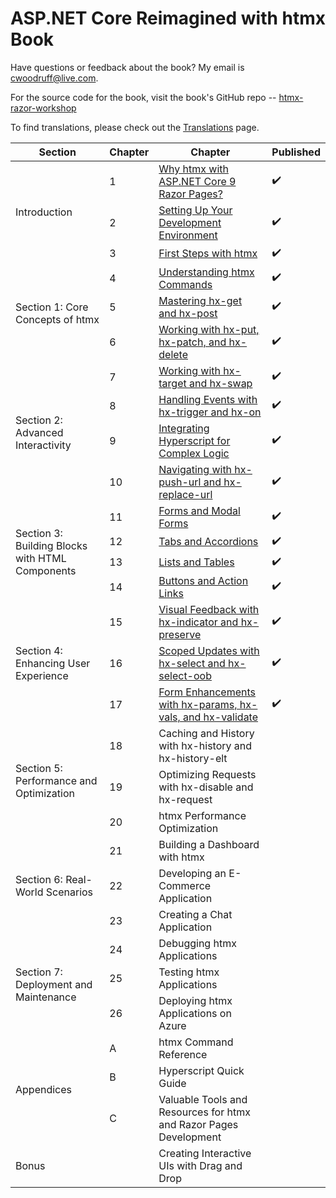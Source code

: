 # ASP.NET Core Reimagined with htmx Book

Have questions or feedback about the book? My email is [cwoodruff@live.com](mailto:cwoodruff@live.com).

For the source code for the book, visit the book's GitHub repo -- [htmx-razor-workshop
](https://github.com/cwoodruff/htmx-razor-workshop)

To find translations, please check out the [Translations](./Translations.md) page.

<table>
    <thead>
        <tr>
            <th>Section</th>
            <th>Chapter</th>
            <th>Chapter</th>
            <th>Published</th>
        </tr>
    </thead>
    <tbody>
        <tr>
            <td rowspan=3>Introduction</td>
            <td>1</td>
            <td><a href="https://aspnet-htmx.com/chapter01/">Why htmx with ASP.NET Core 9 Razor Pages?</a></td>
            <td>✔️</td>
        </tr>
        <tr>
            <td>2</td>
            <td><a href="https://aspnet-htmx.com/chapter02/">Setting Up Your Development Environment</a></td>
            <td>✔️</td>
        </tr>
        <tr>
            <td>3</td>
            <td><a href="https://aspnet-htmx.com/chapter03/">First Steps with htmx</a></td>
            <td>✔️</td>
        </tr>
        <tr>
            <td rowspan=3>Section 1: Core Concepts of htmx</td>
            <td>4</td>
            <td><a href="https://aspnet-htmx.com/chapter04/">Understanding htmx Commands</a></td>
            <td>✔️</td>
        </tr>
        <tr>
            <td>5</td>
            <td><a href="https://aspnet-htmx.com/chapter05/">Mastering hx-get and hx-post</a></td>
            <td>✔️</td>
        </tr>
        <tr>
            <td>6</td>
            <td><a href="https://aspnet-htmx.com/chapter06/">Working with hx-put, hx-patch, and hx-delete</a></td>
            <td>✔️</td>
        </tr>
        <tr>
            <td rowspan=4>Section 2: Advanced Interactivity</td>
            <td>7</td>
            <td><a href="https://aspnet-htmx.com/chapter07/">Working with hx-target and hx-swap</a></td>
            <td>✔️</td>
        </tr>
        <tr>
            <td>8</td>
            <td><a href="https://aspnet-htmx.com/chapter08/">Handling Events with hx-trigger and hx-on</a></td>
            <td>✔️</td>
        </tr>
        <tr>
            <td>9</td>
            <td><a href="https://aspnet-htmx.com/chapter09/">Integrating Hyperscript for Complex Logic</a></td>
            <td>✔️</td>
        </tr>
        <tr>
            <td>10</td>
            <td><a href="https://aspnet-htmx.com/chapter10/">Navigating with hx-push-url and hx-replace-url</a></td>
            <td>✔️</td>
        </tr>
        <tr>
            <td rowspan=4>Section 3: Building Blocks with HTML Components</td>
            <td>11</td>
            <td><a href="https://aspnet-htmx.com/chapter11/">Forms and Modal Forms</a></td>
            <td>✔️</td>
        </tr>
        <tr>
            <td>12</td>
            <td><a href="https://aspnet-htmx.com/chapter12/">Tabs and Accordions</a></td>
            <td>✔️</td>
        </tr>
        <tr>
            <td>13</td>
            <td><a href="https://aspnet-htmx.com/chapter13/">Lists and Tables</a></td>
            <td>✔️</td>
        </tr>
        <tr>
            <td>14</td>
            <td><a href="https://aspnet-htmx.com/chapter14/">Buttons and Action Links</a></td>
            <td>✔️</td>
        </tr>
        <tr>
            <td rowspan=3>Section 4: Enhancing User Experience</td>
            <td>15</td>
            <td><a href="https://aspnet-htmx.com/chapter15/">Visual Feedback with hx-indicator and hx-preserve</a></td>
            <td>✔️</td>
        </tr>
        <tr>
            <td>16</td>
            <td><a href="https://aspnet-htmx.com/chapter16/">Scoped Updates with hx-select and hx-select-oob</a></td>
            <td>✔️</td>
        </tr>
        <tr>
            <td>17</td>
            <td><a href="https://aspnet-htmx.com/chapter17/">Form Enhancements with hx-params, hx-vals, and hx-validate</a></td>
            <td>✔️</td>
        </tr>
        <tr>
            <td rowspan=3>Section 5: Performance and Optimization</td>
            <td>18</td>
            <td>Caching and History with hx-history and hx-history-elt</td>
            <td></td>
        </tr>
        <tr>
            <td>19</td>
            <td>Optimizing Requests with hx-disable and hx-request</td>
            <td></td>
        </tr>
        <tr>
            <td>20</td>
            <td>htmx Performance Optimization</td>
            <td></td>
        </tr>
        <tr>
            <td rowspan=3>Section 6: Real-World Scenarios</td>
            <td>21</td>
            <td>Building a Dashboard with htmx</td>
            <td></td>
        </tr>
        <tr>
            <td>22</td>
            <td>Developing an E-Commerce Application</td>
            <td></td>
        </tr>
        <tr>
            <td>23</td>
            <td>Creating a Chat Application</td>
            <td></td>
        </tr>
        <tr>
            <td rowspan=3>Section 7: Deployment and Maintenance</td>
            <td>24</td>
            <td>Debugging htmx Applications</td>
            <td></td>
        </tr>
        <tr>
            <td>25</td>
            <td>Testing htmx Applications</td>
            <td></td>
        </tr>
        <tr>
            <td>26</td>
            <td>Deploying htmx Applications on Azure</td>
            <td></td>
        </tr>
        <tr>
            <td rowspan=3>Appendices</td>
            <td>A</td>
            <td>htmx Command Reference</td>
            <td></td>
        </tr>
        <tr>
            <td>B</td>
            <td>Hyperscript Quick Guide</td>
            <td></td>
        </tr>
        <tr>
            <td>C</td>
            <td>Valuable Tools and Resources for htmx and Razor Pages Development</td>
            <td></td>
        </tr>
        <tr>
            <td>Bonus</td>
            <td></td>
            <td>Creating Interactive UIs with Drag and Drop</td>
        </tr>
    </tbody>
</table>